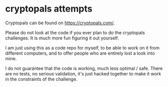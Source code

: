 # cryptopals attempts
Cryptopals can be found on https://cryptopals.com/.

Please do not look at the code if you ever plan to do the cryptopals challenges. It is much more fun figuring it out yourself.

I am just using this as a code repo for myself, to be able to work on it from different computers, and to offer people who are entirely lost a look into mine. 

I do not guarantee that the code is working, much less optimal / safe. There are no tests, no serious validation, it's just hacked together to make it work in the constraints of the challenge.
